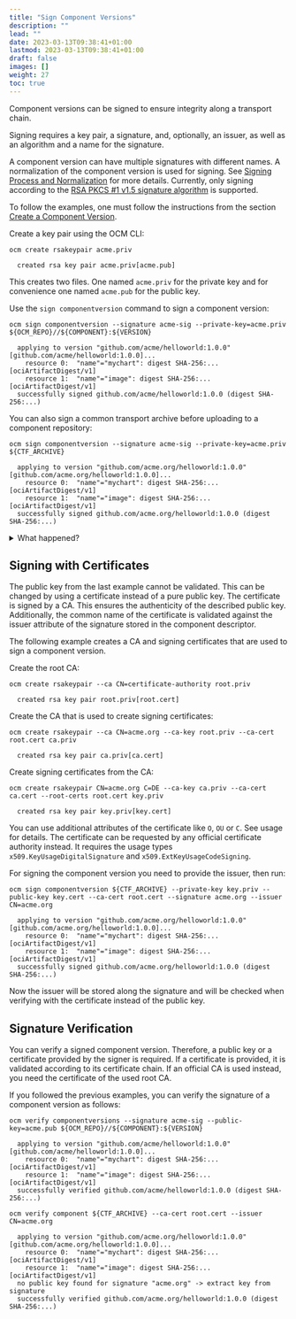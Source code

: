 ```yaml
---
title: "Sign Component Versions"
description: ""
lead: ""
date: 2023-03-13T09:38:41+01:00
lastmod: 2023-03-13T09:38:41+01:00
draft: false
images: []
weight: 27
toc: true
---
```


Component versions can be signed to ensure integrity along a transport chain.

Signing requires a key pair, a signature, and, optionally, an issuer, as well as an algorithm and a
name for the signature.

A component version can have multiple signatures with different names. A normalization of the
component version is used for signing. See [Signing Process and Normalization](https://github.com/open-component-model/ocm-spec/blob/main/doc/02-processing/03-signing-process.md) for more details.
Currently, only signing according to the
[RSA PKCS #1 v1.5 signature algorithm](https://datatracker.ietf.org/doc/html/rfc3447) is supported.

To follow the examples, one must follow the instructions from the section [Create a Component Version](/docs/getting-started/getting-started-with-ocm/create-a-component-version).

Create a key pair using the OCM CLI:

```shell
ocm create rsakeypair acme.priv
```
```
  created rsa key pair acme.priv[acme.pub]
```

This creates two files. One named `acme.priv` for the private key and for convenience one named
`acme.pub` for the public key.

Use the `sign componentversion` command to sign a component version:

```shell
ocm sign componentversion --signature acme-sig --private-key=acme.priv ${OCM_REPO}//${COMPONENT}:${VERSION}
```
```
  applying to version "github.com/acme/helloworld:1.0.0"[github.com/acme/helloworld:1.0.0]...
    resource 0:  "name"="mychart": digest SHA-256:...[ociArtifactDigest/v1]
    resource 1:  "name"="image": digest SHA-256:...[ociArtifactDigest/v1]
  successfully signed github.com/acme/helloworld:1.0.0 (digest SHA-256:...)
```

You can also sign a common transport archive before uploading to a component
repository:

```shell
ocm sign componentversion --signature acme-sig --private-key=acme.priv ${CTF_ARCHIVE}
```
```
  applying to version "github.com/acme.org/helloworld:1.0.0"[github.com/acme.org/helloworld:1.0.0]...
    resource 0:  "name"="mychart": digest SHA-256:...[ociArtifactDigest/v1]
    resource 1:  "name"="image": digest SHA-256:...[ociArtifactDigest/v1]
  successfully signed github.com/acme.org/helloworld:1.0.0 (digest SHA-256:...)
```

<details><summary>What happened?</summary>

Digests will be created for all described artifacts and referenced component versions. Then for the
top-level component versions, the component-version digests are signed. The signature and digests are
stored in the component descriptor(s):

```shell
jq . ${CTF_ARCHIVE}/artifact-index.json
```
```json
{
  "schemaVersion": 1,
  "artifacts": [
    {
      "repository": "component-descriptors/github.com/acme.org/helloworld",
      "tag": "1.0.0",
      "digest": "sha256:02b12782d66fc6504f0003bb11a8e2610ac8f3d616bc1a4545df17a6e9aca5c6"
    }
  ]
}
```

Beside the digests of the component descriptor layer, nothing has changed:

```shell
jq . ${CTF_ARCHIVE}/blobs/sha256.02b12782d66fc6504f0003bb11a8e2610ac8f3d616bc1a4545df17a6e9aca5c6
```
```json
{
  "schemaVersion": 2,
  "mediaType": "application/vnd.oci.image.manifest.v1+json",
  "config": {
    "mediaType": "application/vnd.ocm.software.component.config.v1+json",
    "digest": "sha256:38ba9898cb8d2c5ad34274549632836b391f5acc96268f0276d6857e87b97141",
    "size": 201
  },
  "layers": [
    {
      "mediaType": "application/vnd.ocm.software.component-descriptor.v2+yaml+tar",
      "digest": "sha256:c9705f0045f91c2cba49ce922dd65da27e66796e3a1fdc7a6fc01058357f2cd4",
      "size": 3584
    },
    {
      "mediaType": "application/vnd.oci.image.manifest.v1+tar+gzip",
      "digest": "sha256:125cf912d0f67b2b49e4170e684638a05a12f2fcfbdf3571e38a016273620b54",
      "size": 16119
    }
  ]
}
```

```shell
tar xvf ${CTF_ARCHIVE}/blobs/sha256.c9705f0045f91c2cba49ce922dd65da27e66796e3a1fdc7a6fc01058357f2cd4 -O - component-descriptor.yaml
```
```yaml
meta:
  schemaVersion: v2
component:
  name: github.com/acme.org/helloworld
  version: 1.0.0
  provider: acme.org
  componentReferences: []
  repositoryContexts: []
  resources:
  - access:
      localReference: sha256:125cf912d0f67b2b49e4170e684638a05a12f2fcfbdf3571e38a016273620b54
      mediaType: application/vnd.oci.image.manifest.v1+tar+gzip
      referenceName: github.com/acme.org/helloworld/podinfo:6.7.0
      type: localBlob
    digest:
      ...
    name: mychart
    relation: local
    type: helmChart
    version: 1.0.0
  - access:
      imageReference: gcr.io/google_containers/echoserver:1.10
      type: ociArtifact
    digest:
      ...
    name: image
    relation: external
    type: ociArtifact
    version: 1.0.0
  sources: []
signatures:
- digest:
    ...
  name: acme-sig
  signature:
    algorithm: RSASSA-PKCS1-V1_5
    mediaType: application/vnd.ocm.signature.rsa
    value: ...
```

</details>

## Signing with Certificates

The public key from the last example cannot be validated. This can be changed by using a certificate
instead of a pure public key. The certificate is signed by a CA. This ensures the authenticity of the
described public key. Additionally, the common name of the certificate is validated against the issuer
attribute of the signature stored in the component descriptor.

The following example creates a CA and signing certificates that are used to sign a component version.

Create the root CA:
```shell
ocm create rsakeypair --ca CN=certificate-authority root.priv
```
```
  created rsa key pair root.priv[root.cert]
```

Create the CA that is used to create signing certificates:
```shell
ocm create rsakeypair --ca CN=acme.org --ca-key root.priv --ca-cert root.cert ca.priv
```
```
  created rsa key pair ca.priv[ca.cert]
```

Create signing certificates from the CA:
```shell
ocm create rsakeypair CN=acme.org C=DE --ca-key ca.priv --ca-cert ca.cert --root-certs root.cert key.priv
```
```
  created rsa key pair key.priv[key.cert]
```

You can use additional attributes of the certificate like `O`, `OU` or `C`. See usage for details.
The certificate can be requested by any official certificate authority instead. It requires the usage types `x509.KeyUsageDigitalSignature` and `x509.ExtKeyUsageCodeSigning`.

For signing the component version you need to provide the issuer, then run:

```shell
ocm sign componentversion ${CTF_ARCHIVE} --private-key key.priv --public-key key.cert --ca-cert root.cert --signature acme.org --issuer CN=acme.org
```
```
  applying to version "github.com/acme.org/helloworld:1.0.0"[github.com/acme.org/helloworld:1.0.0]...
    resource 0:  "name"="mychart": digest SHA-256:...[ociArtifactDigest/v1]
    resource 1:  "name"="image": digest SHA-256:...[ociArtifactDigest/v1]
  successfully signed github.com/acme.org/helloworld:1.0.0 (digest SHA-256:...)
```

Now the issuer will be stored along the signature and will be checked when verifying with the certificate
instead of the public key.

## Signature Verification

You can verify a signed component version. Therefore, a public key or a certificate provided by the
signer is required. If a certificate is provided, it is validated according to its certificate chain.
If an official CA is used instead, you need the certificate of the used root CA.

If you followed the previous examples, you can verify the signature of a component version as follows:

```shell
ocm verify componentversions --signature acme-sig --public-key=acme.pub ${OCM_REPO}//${COMPONENT}:${VERSION}
```
```
  applying to version "github.com/acme/helloworld:1.0.0"[github.com/acme/helloworld:1.0.0]...
    resource 0:  "name"="mychart": digest SHA-256:...[ociArtifactDigest/v1]
    resource 1:  "name"="image": digest SHA-256:...[ociArtifactDigest/v1]
  successfully verified github.com/acme/helloworld:1.0.0 (digest SHA-256:...)
```

```shell
ocm verify component ${CTF_ARCHIVE} --ca-cert root.cert --issuer CN=acme.org
```
```
  applying to version "github.com/acme.org/helloworld:1.0.0"[github.com/acme.org/helloworld:1.0.0]...
    resource 0:  "name"="mychart": digest SHA-256:...[ociArtifactDigest/v1]
    resource 1:  "name"="image": digest SHA-256:...[ociArtifactDigest/v1]
  no public key found for signature "acme.org" -> extract key from signature
  successfully verified github.com/acme.org/helloworld:1.0.0 (digest SHA-256:...)
```
